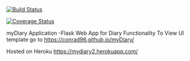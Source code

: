 
[![Build Status](https://travis-ci.org/conrad96/myDiary.svg?branch=master)](https://travis-ci.org/conrad96/myDiary)


[![Coverage Status](https://coveralls.io/repos/github/conrad96/myDiary/badge.svg?branch=master)](https://coveralls.io/github/conrad96/myDiary?branch=master)

myDiary Application
-Flask Web App for Diary Functionality
To View UI template go to  https://conrad96.github.io/myDiary/

Hosted on Heroku https://mydiary2.herokuapp.com/

